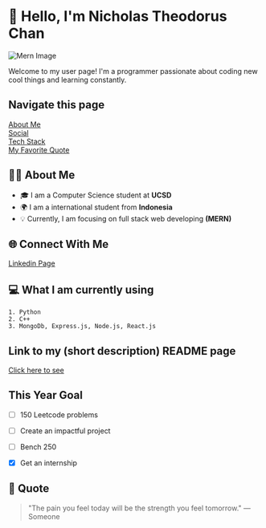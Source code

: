 # 👋 Hello, I'm Nicholas Theodorus Chan

![Mern Image](https://images.prismic.io/loco-blogs/79328284-f97b-489f-924c-eb3b17e34b56_image2.png?auto=compress%2Cformat&rect=0%2C0%2C1999%2C1124&w=3840&fit=max)

Welcome to my user page! I'm a programmer passionate about coding new cool things and learning constantly.

## Navigate this page
[About Me](#about-me)  
[Social](#connect-with-me)  
[Tech Stack](#what-i-am-currently-using)  
[My Favorite Quote](#quote)

## 🧑‍💻 About Me

- 🎓 I am a Computer Science student at **UCSD**
- 🌍 I am a international student from **Indonesia**
- 💡 Currently, I am focusing on full stack web developing **(MERN)**

## 🌐 Connect With Me
[Linkedin Page](https://www.linkedin.com/in/nictc/)

## 💻 What I am currently using

```
1. Python 
2. C++
3. MongoDb, Express.js, Node.js, React.js
```

## Link to my (short description) README page
[Click here to see](README.md)

## This Year Goal
- [ ] 150 Leetcode problems
- [ ] Create an impactful project
- [ ] Bench 250
- [X] Get an internship



## 💬 Quote

> "The pain you feel today will be the strength you feel tomorrow." — Someone

